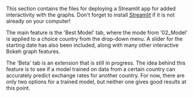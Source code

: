 This section contains the files for deploying a Streamlit app for added interactivity with the graphs. Don't forget to install <a href="https://docs.streamlit.io/en/stable/" target="_blank">Streamlit</a> if it is not already on your computer!

The main feature is the 'Best Model' tab, where the mode from '02_Model' is applied to a choice country from the drop-down menu. A slider for the starting date has also been included, along with many other interactive Bokeh graph features.

The 'Beta' tab is an extension that is still in progress. The idea behind this feature is to see if a model trained on data from a certain country can accurately predict exchange rates for another country. For now, there are only two options for a trained model, but neither one gives good results at this point. 